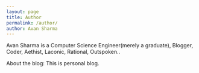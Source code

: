 ```yaml
---
layout: page
title: Author
permalink: /author/
author: Avan Sharma
---
```





Avan Sharma is a Computer Science Engineer(merely a graduate),  Blogger,  Coder,  Aethist, Laconic,  Rational, Outspoken..

About the blog: This is personal blog.





